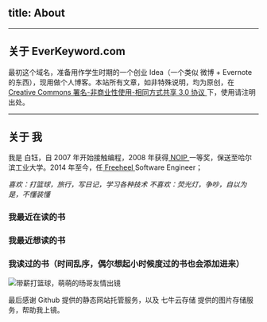 title: About
---
---
## 关于 EverKeyword.com
最初这个域名，准备用作学生时期的一个创业 Idea（一个类似 微博 + Evernote 的东西），现用做个人博客。本站所有文章，如非特殊说明，均为原创，在[ Creative Commons 署名-非商业性使用-相同方式共享 3.0 协议 ](http://creativecommons.org/licenses/by-nc-sa/3.0/deed.zh)下，使用请注明出处。

---
## 关于 我

我是 白钰，自 2007 年开始接触编程，2008 年获得[ NOIP ](http://baike.baidu.com/link?url=JgFSl8D46d-hzrHp1ldExlezbkuY538VZXhPONcZONrD6VLftf9wohjmKHnAmHbDi6O0B3le4XvblXwN12GU4-MhKMCLR10wLAVESQVLAoWHyMs48dvHxJPS4jt_CPWJupfx4Zn9_bDo27afXveyC_)一等奖，保送至哈尔滨工业大学。2014 年至今，任[ Freeheel ](http://www.freewheel.tv/) Software Engineer；

*喜欢：打篮球，旅行，写日记，学习各种技术*
*不喜欢：荧光灯，争吵，自以为是，不懂装懂*

### 我最近在读的书
> <script type="text/javascript" src="http://www.douban.com/service/badge/tranquilization/?selection=latest&amp;picsize=medium&amp;hideself=on&amp;show=dolist&amp;n=8&amp;hidelogo=on&amp;cat=book&amp;columns=4"></script>

### 我最近想读的书
> <script type="text/javascript" src="http://www.douban.com/service/badge/tranquilization/?selection=latest&amp;picsize=medium&amp;hideself=on&amp;show=wishlist&amp;n=4&amp;hidelogo=on&amp;cat=book&amp;columns=4"></script>

### 我读过的书（时间乱序，偶尔想起小时候度过的书也会添加进来）
> <script type="text/javascript" src="http://www.douban.com/service/badge/tranquilization/?selection=latest&amp;picsize=small&amp;hideself=on&amp;show=collection&amp;n=20&amp;hidelogo=on&amp;cat=book&amp;columns=7"></script>

![带薪打篮球，萌萌的旸哥友情出镜](http://7xjra1.com1.z0.glb.clouddn.com/paid_basketball_playing.png)

最后感谢 Github 提供的静态网站托管服务，以及 七牛云存储 提供的图片存储服务，帮助我上镜。
